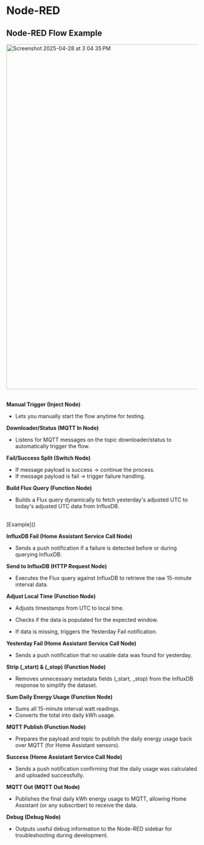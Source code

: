 # Node-RED

## Node-RED Flow Example
<img width="908" alt="Screenshot 2025-04-28 at 3 04 35 PM" src="https://github.com/user-attachments/assets/e63de26b-a10d-4a42-98b7-bb0531fac7de" />
<br />
<br />

**Manual Trigger (Inject Node)**
* Lets you manually start the flow anytime for testing.

**Downloader/Status (MQTT In Node)**
* Listens for MQTT messages on the topic downloader/status to automatically trigger the flow.

**Fail/Success Split (Switch Node)**
* If message payload is success → continue the process.
* If message payload is fail → trigger failure handling.

**Build Flux Query (Function Node)**
* Builds a Flux query dynamically to fetch yesterday's adjusted UTC to today's adjusted UTC data from InfluxDB.
<br />
[Example]()

**InfluxDB Fail (Home Assistant Service Call Node)**
* Sends a push notification if a failure is detected before or during querying InfluxDB.

**Send to InfluxDB (HTTP Request Node)**
* Executes the Flux query against InfluxDB to retrieve the raw 15-minute interval data.

**Adjust Local Time (Function Node)**
* Adjusts timestamps from UTC to local time.

* Checks if the data is populated for the expected window.

* If data is missing, triggers the Yesterday Fail notification.

**Yesterday Fail (Home Assistant Service Call Node)**
* Sends a push notification that no usable data was found for yesterday.

**Strip (_start) & (_stop) (Function Node)**
* Removes unnecessary metadata fields (_start, _stop) from the InfluxDB response to simplify the dataset.

**Sum Daily Energy Usage (Function Node)**
* Sums all 15-minute interval watt readings.
* Converts the total into daily kWh usage.

**MQTT Publish (Function Node)**
* Prepares the payload and topic to publish the daily energy usage back over MQTT (for Home Assistant sensors).

**Success (Home Assistant Service Call Node)**
* Sends a push notification confirming that the daily usage was calculated and uploaded successfully.

**MQTT Out (MQTT Out Node)**
* Publishes the final daily kWh energy usage to MQTT, allowing Home Assistant (or any subscriber) to receive the data.

**Debug (Debug Node)**
* Outputs useful debug information to the Node-RED sidebar for troubleshooting during development.

